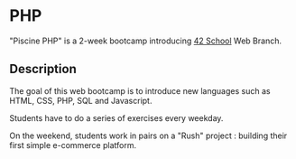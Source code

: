 # PHP
"Piscine PHP" is a 2-week bootcamp introducing [42 School](https://www.42.fr) Web Branch.

## Description

The goal of this web bootcamp is to introduce new languages such as HTML, CSS, PHP, SQL and Javascript.

Students have to do a series of exercises every weekday.

On the weekend, students work in pairs on a "Rush" project : building their first simple e-commerce platform.
